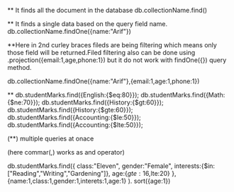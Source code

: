 \*\* It finds all the document in the database
db.collectionName.find()

\*\* It finds a single data based on the query field name.
db.collectionName.findOne({name:"Arif"})

\*\*Here in 2nd curley braces fileds are being filtering which means only those field will be returned.Filed filtering also can be done using .projection({email:1,age,phone:1}) but it do not work with findOne({}) query method.

db.collectionName.findOne({name:"Arif"},{email:1,age:1,phone:1})

\*\*
db.studentMarks.find({English:{$eq:80}});
db.studentMarks.find({Math:{$ne:70}});
db.studentMarks.find({History:{$gt:60}});
db.studentMarks.find({History:{$gte:60}});
db.studentMarks.find({Accounting:{$le:50}});
db.studentMarks.find({Accounting:{$lte:50}});

(\*\*) multiple queries at onace

(here commar(,) works as and operator)

db.studentMarks.find({
class:"Eleven",
gender:"Female",
interests:{$in:["Reading","Writing","Gardening"]},
  age:{$gte:16,$lte:20}
},
{name:1,class:1,gender:1,interets:1,age:1}
).
sort({age:1})
